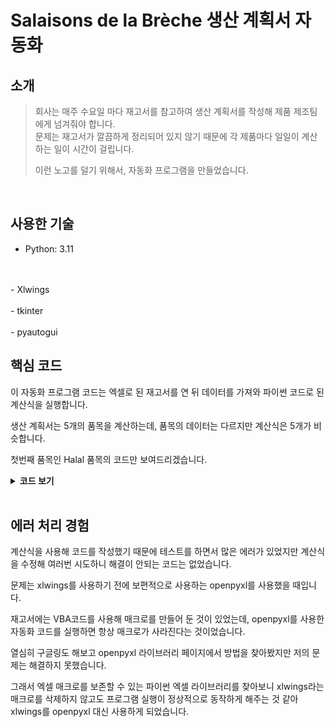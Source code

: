 # Salaisons de la Brèche 생산 계획서 자동화

## 소개
>회사는 매주 수요일 마다 재고서를 참고하여 생산 계획서를 작성해 제품 제조팀에게 넘겨줘야 합니다.  
> 문제는 재고서가 깔끔하게 정리되어 있지 않기 때문에 각 제품마다 일일이 계산하는 일이 시간이 걸립니다.  
> 
> 이런 노고를 덜기 위해서, 자동화 프로그램을 만들었습니다.

<br />

## 사용한 기술

- Python: 3.11
<br />
<br />
- Xlwings
<br />
<br />
- tkinter
<br />
<br />
- pyautogui

<br />

## 핵심 코드

이 자동화 프로그램 코드는 엑셀로 된 재고서를 연 뒤 데이터를 가져와 파이썬 코드로 된 계산식을 실행합니다.  

생산 계획서는 5개의 품목을 계산하는데, 품목의 데이터는 다르지만 계산식은 5개가 비슷합니다.

첫번째 품목인 Halal 품목의 코드만 보여드리겠습니다.

<details>
<summary><b>코드 보기</b></summary>

```python
planning_path = f'Semaine {entry.get()} - Planning Fabrication.xlsm'
save_path = f'Semaine {entry.get()} - Planning Fabrication.xlsm'
stock_path = 'Stock Produits finis.xlsm'
```
먼저 생산 계획서 경로, 저장 경로, 재고서 경로를 정의했습니다.

<br />

xlwings을 사용해 생산 계획서에 작성할 시트를 열고, 재고서의 Halal 시트도 열어줬습니다.
```python
    with xw.App(visible=False) as app:
        planning_wb = xw.Book(planning_path)
        stock_wb = xw.Book(stock_path)

        planning_ws = planning_wb.sheets[0]

        # Halal
        halal = stock_wb.sheets[1]
```

<br />

재고서의 Halal 데이터를 가져와 리스트 형식으로 넣어줬습니다.
```python
halal_data = [halal['AK28'].value, halal['AK51'].value, halal['AK84'].value, halal['AK116'].value] 

        halal_s = [4, 4, 8, 8]
        halal_total = [
            halal['R28'].value,
            halal['R51'].value,
            halal['R85'].value,
            halal['R117'].value,
        ]
        halal_melee = [
            (halal['AK25'].value * halal['AA25'].value),
            (halal['AK48'].value * halal['AA48'].value), 
            (halal['AK82'].value * halal['AA82'].value), 
            (halal['AK114'].value * halal['AA114'].value), 
            ]
        halal_m = [
            halal['AA25'].value,
            halal['AA48'].value,
            halal['AA82'].value,
            halal['AA114'].value,
        ]
        halal_planning_s_en_cours = [
            planning_ws['F7'].value,
            planning_ws['F8'].value,
            planning_ws['F11'].value,
            planning_ws['F12'].value,
        ]
```
그런 다음 for 문을 사용해 리스트에 들어있는 각 데이터 마다 계산식을 실행시켰습니다.
```python
data = []
        for i in range(len(halal_data)):
            if halal_data[i] >= halal_s[i]:
                x = 0
                data.append(x)
            else:
                y = halal_s[i] * halal_melee[i] + halal_melee[i] - halal_total[i]
                x = y / halal_m[i]
                x = round(x, 1)
                z = math.ceil(x)
                if (z * 10) - (x * 10) >= 5:
                    data.append(z - 0.5)
                elif z == 0:
                    z = 0.5
                    data.append(z)
                else:
                    data.append(z)
```

<br />

계산식을 실행한 데이터들은 for 구문을 이용해 생산 계획서에 넣어줍니다.
```python
order = [7, 8, 11, 12]
        for i in range(len(halal_data)):
            if halal_planning_s_en_cours[i] >= data[i]:
                planning_ws[f'E{order[i]}'].value = 0
            else:
                planning_ws[f'E{order[i]}'].value = data[i] - halal_planning_s_en_cours[i]
        print("halal good")
```
코드가 모두 잘 실행되면 halal good 이라는 print를 띄어 halal 코드에는 문제가 없다는 것을 나타냅니다.

<br />

이제 이 프로그램을 실행시킬 GUI를 만들어 줍니다.  
tkinter를 사용했습니다.

```python
root = Tk()
root.title('Automatisation de planning de fabrication')
label = Label(root, text='46을 입력해주세요.')
label_vide = Label(root, text='', width=5, height=10)
entry = Entry(root, width=15)
btn = Button(root, width=10 ,text='Lancer')
label.grid(row=0, column=0, columnspan=3)
label_vide.grid(row=1, column=0)
label_vide.grid(row=1, column=1)
label_vide.grid(row=1, column=2)
entry.grid(row=2, column=0)
label_vide.grid(row=2,column=1)
btn.grid(row=2, column=2)

entry.insert(0, int())
```

<img src="tkinter.png" />

<br />
<br />

아까 계산식을 실행시킨 코드들을 automatiser 라는 하나의 함수로 만든 뒤,  
프로그램을 실행시키면 확인 또는 취소를 선택할 수 있는 메세지 박스를 띄우게 했습니다.

```python
def check_automatiser(event):
    if askyesno(title='Confirmation', message='Vous voulez lancer le programme ?'):
        try:
            automatiser()
        except Exception as e:
            print(e)
            pyautogui.alert('실패!')

btn.bind('<Button-1>', check_automatiser)
root.mainloop()
```

프로그램을 실행하면서 에러가 발생하면 '실패' 메세지 박스가 나타나도록 했습니다.

모든 코드가 잘 동작해 실행되면 '성공' 이라는 메세지 박스가 보여집니다. 
</details>

<br />

## 에러 처리 경험

계산식을 사용해 코드를 작성했기 때문에 테스트를 하면서 많은 에러가 있었지만 계산식을 수정해 여러번 시도하니 해결이 안되는 코드는 없었습니다.

문제는 xlwings를 사용하기 전에 보편적으로 사용하는 openpyxl를 사용했을 때입니다.

재고서에는 VBA코드를 사용해 매크로를 만들어 둔 것이 있었는데, openpyxl를 사용한 자동화 코드를 실행하면 항상 매크로가 사라진다는 것이었습니다.

열심히 구글링도 해보고 openpyxl 라이브러리 페이지에서 방법을 찾아봤지만 저의 문제는 해결하지 못했습니다.

그래서 엑셀 매크로를 보존할 수 있는 파이썬 엑셀 라이브러리를 찾아보니 xlwings라는 매크로를 삭제하지 않고도 프로그램 실행이 정상적으로 동작하게 해주는 것 같아 
xlwings를 openpyxl 대신 사용하게 되었습니다.